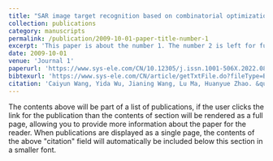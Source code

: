 ```yaml
---
title: "SAR image target recognition based on combinatorial optimization convolutional neural network"
collection: publications
category: manuscripts
permalink: /publication/2009-10-01-paper-title-number-1
excerpt: 'This paper is about the number 1. The number 2 is left for future work.'
date: 2009-10-01
venue: 'Journal 1'
paperurl: 'https://www.sys-ele.com/CN/10.12305/j.issn.1001-506X.2022.08.12#1'
bibtexurl: 'https://www.sys-ele.com/CN/article/getTxtFile.do?fileType=BibTeX&id=8777'
citation: 'Caiyun Wang, Yida Wu, Jianing Wang, Lu Ma, Huanyue Zhao. &quot;SAR image target recognition based on combinatorial optimization convolutional neural network.&quot; <i>Systems Engineering and Electronics</i>. 2022, 44(08): 2483-2487.'
---
```

The contents above will be part of a list of publications, if the user clicks the link for the publication than the contents of section will be rendered as a full page, allowing you to provide more information about the paper for the reader. When publications are displayed as a single page, the contents of the above "citation" field will automatically be included below this section in a smaller font.
